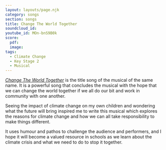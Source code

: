 ```yaml
---
layout: layouts/page.njk
category: songs
section: songs
title: Change The World Together
soundcloud_id:
youtube_id: MOn-bnS9B0k
score:
  pdf:
  image:
tags:
  - Climate Change
  - Key Stage 2
  - Musical
---
```

[*Change The World Together*](https://www.starshine.co.uk/change-the-world-together) is the title song of the musical of the same name. It is a powerful song that concludes the musical with the hope that we can change the world together if we all do our bit and work in community with one another.

Seeing the impact of climate change on my own children and wondering what the future will bring inspired me to write this musical which explores the reasons for climate change and how we can all take responsibility to make things different.

It uses humour and pathos to challenge the audience and performers, and I hope it will become a valued resource in schools as we learn about the climate crisis and what we need to do to stop it together.
